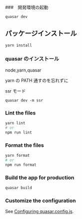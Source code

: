 ###　開発環境の起動

```bash
quasar dev
```

## パッケージインストール

```bash
yarn install
```

### quasar のインストール

node,yarn,quasar

yarn の PATH 通すのを忘れずに

ssr モード

```
quasar dev -m ssr
```

### Lint the files

```bash
yarn lint
# or
npm run lint
```

### Format the files

```bash
yarn format
# or
npm run format
```

### Build the app for production

```bash
quasar build
```

### Customize the configuration

See [Configuring quasar.config.js](https://v2.quasar.dev/quasar-cli-vite/quasar-config-js).
